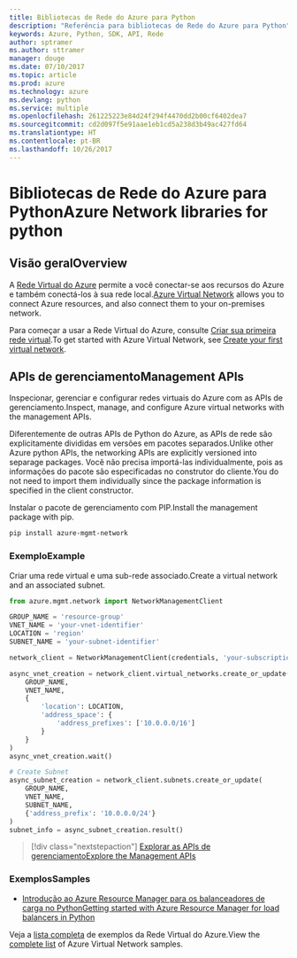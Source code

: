 ```yaml
---
title: Bibliotecas de Rede do Azure para Python
description: "Referência para bibliotecas de Rede do Azure para Python"
keywords: Azure, Python, SDK, API, Rede
author: sptramer
ms.author: sttramer
manager: douge
ms.date: 07/10/2017
ms.topic: article
ms.prod: azure
ms.technology: azure
ms.devlang: python
ms.service: multiple
ms.openlocfilehash: 261225223e84d24f294f4470dd2b00cf6402dea7
ms.sourcegitcommit: cd2d097f5e91aae1eb1cd5a238d3b49ac427fd64
ms.translationtype: HT
ms.contentlocale: pt-BR
ms.lasthandoff: 10/26/2017
---
```

# <a name="azure-network-libraries-for-python"></a><span data-ttu-id="8f538-104">Bibliotecas de Rede do Azure para Python</span><span class="sxs-lookup"><span data-stu-id="8f538-104">Azure Network libraries for python</span></span>

## <a name="overview"></a><span data-ttu-id="8f538-105">Visão geral</span><span class="sxs-lookup"><span data-stu-id="8f538-105">Overview</span></span>

<span data-ttu-id="8f538-106">A [Rede Virtual do Azure](/azure/virtual-network/virtual-networks-overview) permite a você conectar-se aos recursos do Azure e também conectá-los à sua rede local.</span><span class="sxs-lookup"><span data-stu-id="8f538-106">[Azure Virtual Network](/azure/virtual-network/virtual-networks-overview) allows you to connect Azure resources, and also connect them to your on-premises network.</span></span>

<span data-ttu-id="8f538-107">Para começar a usar a Rede Virtual do Azure, consulte [Criar sua primeira rede virtual](/azure/virtual-network/virtual-network-get-started-vnet-subnet).</span><span class="sxs-lookup"><span data-stu-id="8f538-107">To get started with Azure Virtual Network, see [Create your first virtual network](/azure/virtual-network/virtual-network-get-started-vnet-subnet).</span></span>

## <a name="management-apis"></a><span data-ttu-id="8f538-108">APIs de gerenciamento</span><span class="sxs-lookup"><span data-stu-id="8f538-108">Management APIs</span></span>

<span data-ttu-id="8f538-109">Inspecionar, gerenciar e configurar redes virtuais do Azure com as APIs de gerenciamento.</span><span class="sxs-lookup"><span data-stu-id="8f538-109">Inspect, manage, and configure Azure virtual networks with the management APIs.</span></span>

<span data-ttu-id="8f538-110">Diferentemente de outras APIs de Python do Azure, as APIs de rede são explicitamente divididas em versões em pacotes separados.</span><span class="sxs-lookup"><span data-stu-id="8f538-110">Unlike other Azure python APIs, the networking APIs are explicitly versioned into separage packages.</span></span> <span data-ttu-id="8f538-111">Você não precisa importá-las individualmente, pois as informações do pacote são especificadas no construtor do cliente.</span><span class="sxs-lookup"><span data-stu-id="8f538-111">You do not need to import them individually since the package information is specified in the client constructor.</span></span>

<span data-ttu-id="8f538-112">Instalar o pacote de gerenciamento com PIP.</span><span class="sxs-lookup"><span data-stu-id="8f538-112">Install the management package with pip.</span></span>

```bash
pip install azure-mgmt-network
```

### <a name="example"></a><span data-ttu-id="8f538-113">Exemplo</span><span class="sxs-lookup"><span data-stu-id="8f538-113">Example</span></span>

<span data-ttu-id="8f538-114">Criar uma rede virtual e uma sub-rede associado.</span><span class="sxs-lookup"><span data-stu-id="8f538-114">Create a virtual network and an associated subnet.</span></span>

```python
from azure.mgmt.network import NetworkManagementClient

GROUP_NAME = 'resource-group'
VNET_NAME = 'your-vnet-identifier'
LOCATION = 'region'
SUBNET_NAME = 'your-subnet-identifier'

network_client = NetworkManagementClient(credentials, 'your-subscription-id')

async_vnet_creation = network_client.virtual_networks.create_or_update(
    GROUP_NAME,
    VNET_NAME,
    {
        'location': LOCATION,
        'address_space': {
            'address_prefixes': ['10.0.0.0/16']
        }
    }
)
async_vnet_creation.wait()

# Create Subnet
async_subnet_creation = network_client.subnets.create_or_update(
    GROUP_NAME,
    VNET_NAME,
    SUBNET_NAME,
    {'address_prefix': '10.0.0.0/24'}
)
subnet_info = async_subnet_creation.result()
```

> [!div class="nextstepaction"]
> [<span data-ttu-id="8f538-115">Explorar as APIs de gerenciamento</span><span class="sxs-lookup"><span data-stu-id="8f538-115">Explore the Management APIs</span></span>](/python/api/overview/azure/network/managementlibrary)

### <a name="samples"></a><span data-ttu-id="8f538-116">Exemplos</span><span class="sxs-lookup"><span data-stu-id="8f538-116">Samples</span></span>

* [<span data-ttu-id="8f538-117">Introdução ao Azure Resource Manager para os balanceadores de carga no Python</span><span class="sxs-lookup"><span data-stu-id="8f538-117">Getting started with Azure Resource Manager for load balancers in Python</span></span>](https://azure.microsoft.com/en-us/resources/samples/network-python-manage-loadbalancer/)

<span data-ttu-id="8f538-118">Veja a [lista completa](https://azure.microsoft.com/en-us/resources/samples/?platform=python&term=virtual%20network) de exemplos da Rede Virtual do Azure.</span><span class="sxs-lookup"><span data-stu-id="8f538-118">View the [complete list](https://azure.microsoft.com/en-us/resources/samples/?platform=python&term=virtual%20network) of Azure Virtual Network samples.</span></span>
